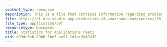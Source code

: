 ```yaml
---
content_type: resource
description: This is a file that contains information regarding problem set 2.
file: https://ol-ocw-studio-app-production.s3.amazonaws.com/courses/18-443-statistics-for-applications-spring-2015/d39de3eb09b65be3ea911d3ac3d49d32_MIT18_443S15_Pset2.pdf
file_type: application/pdf
resourcetype: Document
title: Statistics for Applications Pset2
uid: d39de3eb-09b6-5be3-ea91-1d3ac3d49d32
---
```

